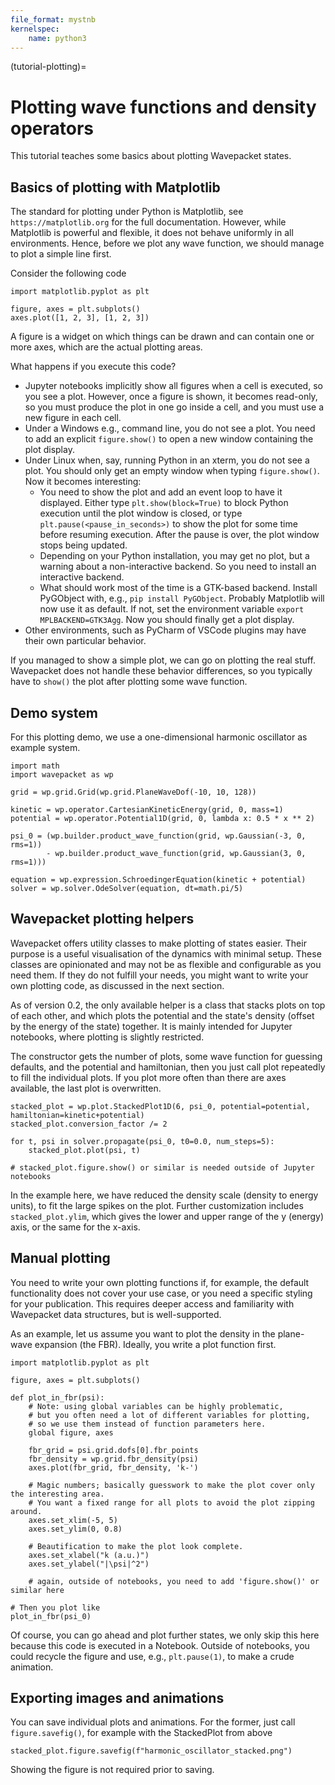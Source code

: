 ```yaml
---
file_format: mystnb
kernelspec:
    name: python3
---
```


(tutorial-plotting)=

# Plotting wave functions and density operators

This tutorial teaches some basics about plotting Wavepacket states.

## Basics of plotting with Matplotlib

The standard for plotting under Python is Matplotlib, see `https://matplotlib.org` for the full documentation.
However, while Matplotlib is powerful and flexible, it does not behave uniformly in all environments.
Hence, before we plot any wave function, we should manage to plot a simple line first.

Consider the following code

```{code-cell}
import matplotlib.pyplot as plt

figure, axes = plt.subplots()
axes.plot([1, 2, 3], [1, 2, 3])
```

A figure is a widget on which things can be drawn and can contain one or more axes, which are the actual plotting
areas.

What happens if you execute this code?

* Jupyter notebooks implicitly show all figures when a cell is executed, so you see a plot.
  However, once a figure is shown, it becomes read-only, so you must produce the plot in one go inside a cell,
  and you must use a new figure in each cell.
* Under a Windows e.g., command line, you do not see a plot.
  You need to add an explicit `figure.show()` to open a new window containing the plot display.
* Under Linux when, say, running Python in an xterm, you do not see a plot.
  You should only get an empty window when typing `figure.show()`.
  Now it becomes interesting:
    * You need to show the plot and add an event loop to have it displayed.
      Either type `plt.show(block=True)` to block Python execution until the plot window is closed,
      or type `plt.pause(<pause_in_seconds>)` to show the plot for some time before resuming execution.
      After the pause is over, the plot window stops being updated.
    * Depending on your Python installation, you may get no plot, but a warning about a non-interactive backend.
      So you need to install an interactive backend.
    * What should work most of the time is a GTK-based backend.
      Install PyGObject with, e.g., `pip install PyGObject`. Probably Matplotlib will now use it as default.
      If not, set the environment variable `export MPLBACKEND=GTK3Agg`. Now you should finally get a plot display.
* Other environments, such as PyCharm of VSCode plugins may have their own particular behavior.

If you managed to show a simple plot, we can go on plotting the real stuff.
Wavepacket does not handle these behavior differences, so you typically have to `show()` the plot
after plotting some wave function.

## Demo system

For this plotting demo, we use a one-dimensional harmonic oscillator as example system.

```{code-cell}
import math
import wavepacket as wp

grid = wp.grid.Grid(wp.grid.PlaneWaveDof(-10, 10, 128))

kinetic = wp.operator.CartesianKineticEnergy(grid, 0, mass=1)
potential = wp.operator.Potential1D(grid, 0, lambda x: 0.5 * x ** 2)

psi_0 = (wp.builder.product_wave_function(grid, wp.Gaussian(-3, 0, rms=1))
        - wp.builder.product_wave_function(grid, wp.Gaussian(3, 0, rms=1)))

equation = wp.expression.SchroedingerEquation(kinetic + potential)
solver = wp.solver.OdeSolver(equation, dt=math.pi/5) 
```

## Wavepacket plotting helpers

Wavepacket offers utility classes to make plotting of states easier.
Their purpose is a useful visualisation of the dynamics with minimal setup.
These classes are opinionated and may not be as flexible and configurable as you need them.
If they do not fulfill your needs, you might want to write your own plotting code, as discussed in the next section.

As of version 0.2, the only available helper is a class that stacks plots on top of each other,
and which plots the potential and the state's density (offset by the energy of the state) together.
It is mainly intended for Jupyter notebooks, where plotting is slightly restricted.

The constructor gets the number of plots, some wave function for guessing defaults, and the
potential and hamiltonian, then you just call plot repeatedly to fill the individual plots.
If you plot more often than there are axes available, the last plot is overwritten.

```{code-cell}
stacked_plot = wp.plot.StackedPlot1D(6, psi_0, potential=potential, hamiltonian=kinetic+potential)
stacked_plot.conversion_factor /= 2

for t, psi in solver.propagate(psi_0, t0=0.0, num_steps=5):
    stacked_plot.plot(psi, t)

# stacked_plot.figure.show() or similar is needed outside of Jupyter notebooks
```

In the example here, we have reduced the density scale (density to energy units), to fit the large spikes on the plot.
Further customization includes `stacked_plot.ylim`, which gives the lower and upper range of the y (energy) axis,
or the same for the x-axis.

## Manual plotting

You need to write your own plotting functions if, for example, the default functionality does not cover your use case,
or you need a specific styling for your publication. This requires deeper access and familiarity with
Wavepacket data structures, but is well-supported.

As an example, let us assume you want to plot the density in the plane-wave expansion (the FBR).
Ideally, you write a plot function first.

```{code-cell}
import matplotlib.pyplot as plt

figure, axes = plt.subplots()

def plot_in_fbr(psi):
    # Note: using global variables can be highly problematic,
    # but you often need a lot of different variables for plotting,
    # so we use them instead of function parameters here.
    global figure, axes
    
    fbr_grid = psi.grid.dofs[0].fbr_points
    fbr_density = wp.grid.fbr_density(psi)
    axes.plot(fbr_grid, fbr_density, 'k-')
    
    # Magic numbers; basically guesswork to make the plot cover only the interesting area.
    # You want a fixed range for all plots to avoid the plot zipping around.
    axes.set_xlim(-5, 5)
    axes.set_ylim(0, 0.8)

    # Beautification to make the plot look complete.
    axes.set_xlabel("k (a.u.)")
    axes.set_ylabel("|\psi|^2")
    
    # again, outside of notebooks, you need to add 'figure.show()' or similar here

# Then you plot like
plot_in_fbr(psi_0)
```

Of course, you can go ahead and plot further states, we only skip this here because this code is executed in a Notebook.
Outside of notebooks, you could recycle the figure and use, e.g., `plt.pause(1)`, to make a crude animation.

## Exporting images and animations

You can save individual plots and animations.
For the former, just call `figure.savefig()`, for example with the StackedPlot from above

```{code-cell}
stacked_plot.figure.savefig(f"harmonic_oscillator_stacked.png")
```

Showing the figure is not required prior to saving.
